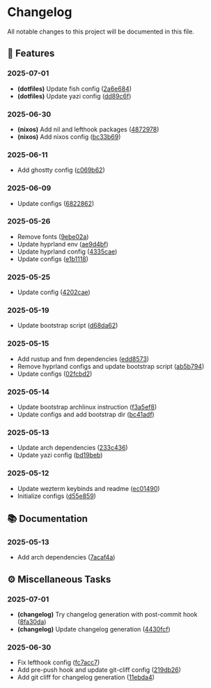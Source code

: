 # Changelog

All notable changes to this project will be documented in this file.

## 🚀 Features

### 2025-07-01

- **(dotfiles)** Update fish config ([2a6e684](2a6e684674e09162f5188cc038f0b08f1b381d71))
- **(dotfiles)** Update yazi config ([dd89c6f](dd89c6f14890b131444a75cb11cf9f4ef5961aa5))

### 2025-06-30

- **(nixos)** Add nil and lefthook packages ([4872978](4872978066ed2b03880acc5a81bf166f2867b316))
- **(nixos)** Add nixos config ([bc33b69](bc33b6962cf6a32b48174f36b4f12f1ba0b80260))

### 2025-06-11

- Add ghostty config ([c069b62](c069b6253f6debdf4d3d97f9c069abc05f9681cf))

### 2025-06-09

- Update configs ([6822862](6822862b7a2a2fbe8934bbddc71a4f0eba5e3899))

### 2025-05-26

- Remove fonts ([9ebe02a](9ebe02ade741f93f014028e88796348f2ffd493f))
- Update hyprland env ([ae9d4bf](ae9d4bf1bde78f108473444259629ac15911dc9d))
- Update hyprland config ([4335cae](4335caef0b78eeda3288925d10a9c4e796929e0d))
- Update configs ([e1b1118](e1b1118ed1f4cc13be82661c2c415e99916e8825))

### 2025-05-25

- Update config ([4202cae](4202cae964ba8046f1d36a776f86e642594efacf))

### 2025-05-19

- Update bootstrap script ([d68da62](d68da62c43858f5003d11d61cf8404895ef32e72))

### 2025-05-15

- Add rustup and fnm dependencies ([edd8573](edd8573293241b16130eae2fb9043f5f84f319a9))
- Remove hyprland configs and update bootstrap script ([ab5b794](ab5b7946ca06f40991e90e8dcca0a16331aa5862))
- Update configs ([02fcbd2](02fcbd21134da0af5ce561250e01956f2a58c5df))

### 2025-05-14

- Update bootstrap archlinux instruction ([f3a5ef8](f3a5ef8b0ad8c5242a58168672e070f56e5b178c))
- Update configs and add bootstrap dir ([bc41adf](bc41adf2c38f2643f6b17a40386b74724eb95019))

### 2025-05-13

- Update arch dependencies ([233c436](233c4362e30c42d7c6c4cf8f8a60f21ddd1e3f76))
- Update yazi config ([bd19beb](bd19beb9e1bbf1a96d04884532fb804637795d92))

### 2025-05-12

- Update wezterm keybinds and readme ([ec01490](ec014906e103fe8de9c525584e8df33b4e2ad220))
- Initialize configs ([d55e859](d55e859d7e9238a3edf5ce0b1cc9282b7e888192))

## 📚 Documentation

### 2025-05-13

- Add arch dependencies ([7acaf4a](7acaf4a43672be0c98df218cdfa951558ba75cd7))

## ⚙️ Miscellaneous Tasks

### 2025-07-01

- **(changelog)** Try changelog generation with post-commit hook ([8fa30da](8fa30dae88cf23a186358c1936f9611b5e7205a8))
- **(changelog)** Update changelog generation ([4430fcf](4430fcff5e8faf66b6decaf4823e7a96e0b8f96c))

### 2025-06-30

- Fix lefthook config ([fc7acc7](fc7acc7ba4fd9a8cdd7f837f0f626b39578c49e7))
- Add pre-push hook and update git-cliff config ([219db26](219db26c19f737436defb7c732f4121d977cf596))
- Add git cliff for changelog generation ([11ebda4](11ebda43010d3a647b200f7116ed7c74411af174))

<!-- generated by git-cliff -->
